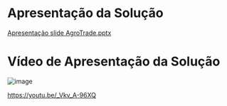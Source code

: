 #  Apresentação da Solução


[Apresentação slide AgroTrade.pptx](https://github.com/ICEI-PUC-Minas-PMV-ADS/pmv-ads-2023-2-e5-proj-empext-t2-projAgronegocio/blob/main/presentation/Apresenta%C3%A7%C3%A3oFinalAgrotradeMonitor.pdf)

# Vídeo de Apresentação da Solução
![image](https://github.com/ICEI-PUC-Minas-PMV-ADS/pmv-ads-2023-2-e5-proj-empext-t2-projAgronegocio/assets/32153247/0b0cec3c-fb12-474f-b76a-4a61ec34d4e3)

https://youtu.be/_Vkv_A-96XQ
